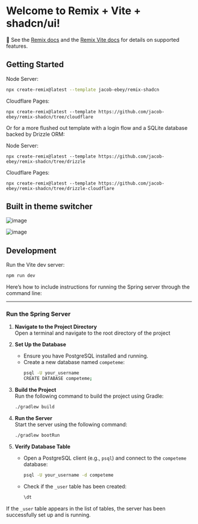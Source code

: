 # Welcome to Remix + Vite + shadcn/ui!

📖 See the [Remix docs](https://remix.run/docs) and the [Remix Vite docs](https://remix.run/docs/en/main/future/vite) for
details on supported features.

## Getting Started

Node Server:

```sh
npx create-remix@latest --template jacob-ebey/remix-shadcn
```

Cloudflare Pages:

```shellscript
npx create-remix@latest --template https://github.com/jacob-ebey/remix-shadcn/tree/cloudflare
```

Or for a more flushed out template with a login flow and a SQLite database backed by Drizzle ORM:

Node Server:

```shellscript
npx create-remix@latest --template https://github.com/jacob-ebey/remix-shadcn/tree/drizzle
```

Cloudflare Pages:

```shellscript
npx create-remix@latest --template https://github.com/jacob-ebey/remix-shadcn/tree/drizzle-cloudflare
```

## Built in theme switcher

![image](https://github.com/jacob-ebey/remix-shadcn/assets/12063586/c6ed812c-764f-46b7-af30-26284f55535c)

![image](https://github.com/jacob-ebey/remix-shadcn/assets/12063586/4e378230-3b4b-4b78-8af4-096b30aacf79)

## Development

Run the Vite dev server:

```sh
npm run dev
```

Here’s how to include instructions for running the Spring server through the command line:

---

### Run the Spring Server

1. **Navigate to the Project Directory**  
   Open a terminal and navigate to the root directory of the project

2. **Set Up the Database**
   - Ensure you have PostgreSQL installed and running.
   - Create a new database named `competeme`:
     ```bash
     psql -U your_username
     CREATE DATABASE competeme;

3. **Build the Project**  
   Run the following command to build the project using Gradle:
   ```bash
   ./gradlew build
   ```

4. **Run the Server**  
   Start the server using the following command:
   ```bash
   ./gradlew bootRun
   ```

5. **Verify Database Table**
   - Open a PostgreSQL client (e.g., `psql`) and connect to the `competeme` database:
     ```bash
     psql -U your_username -d competeme
     ```
   - Check if the `_user` table has been created:
     ```sql
     \dt
     ```

If the `_user` table appears in the list of tables, the server has been successfully set up and is running.
